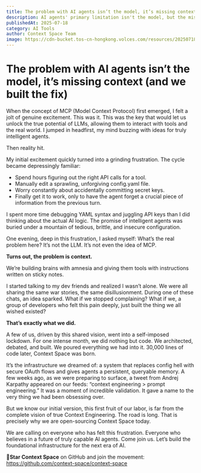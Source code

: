 ```yaml
---
title: The problem with AI agents isn’t the model, it’s missing context (and we built the fix)
description: AI agents' primary limitation isn't the model, but the missing context. To solve this, Context Space was created as an open-source infrastructure that replaces configuration chaos with secure, seamless OAuth flows and provides agents with persistent, queryable memory.
publishedAt: 2025-07-18
category: AI Tools
author: Context Space Team
image: https://cdn-bucket.tos-cn-hongkong.volces.com/resources/20250718210324746_1752843805377.png
---
```



# The problem with AI agents isn’t the model, it’s missing context (and we built the fix)

When the concept of MCP (Model Context Protocol) first emerged, I felt a jolt of genuine excitement. This was it. This was the key that would let us unlock the true potential of LLMs, allowing them to interact with tools and the real world. I jumped in headfirst, my mind buzzing with ideas for truly intelligent agents.

Then reality hit.

My initial excitement quickly turned into a grinding frustration. The cycle became depressingly familiar:

- Spend hours figuring out the right API calls for a tool.
- Manually edit a sprawling, unforgiving config.yaml file.
- Worry constantly about accidentally committing secret keys.
- Finally get it to work, only to have the agent forget a crucial piece of information from the previous turn.

I spent more time debugging YAML syntax and juggling API keys than I did thinking about the actual AI logic. The promise of intelligent agents was buried under a mountain of tedious, brittle, and insecure configuration.

One evening, deep in this frustration, I asked myself: What’s the real problem here? It’s not the LLM. It’s not even the idea of MCP.

**Turns out, the problem is context.**

We’re building brains with amnesia and giving them tools with instructions written on sticky notes.

I started talking to my dev friends and realized I wasn’t alone. We were all sharing the same war stories, the same disillusionment. During one of these chats, an idea sparked. What if we stopped complaining? What if we, a group of developers who felt this pain deeply, just built the thing we all wished existed?

**That’s exactly what we did.**

A few of us, driven by this shared vision, went into a self-imposed lockdown. For one intense month, we did nothing but code. We architected, debated, and built. We poured everything we had into it. 30,000 lines of code later, Context Space was born.

It’s the infrastructure we dreamed of: a system that replaces config hell with secure OAuth flows and gives agents a persistent, queryable memory.
A few weeks ago, as we were preparing to surface, a tweet from Andrej Karpathy appeared on our feeds: “context engineering > prompt engineering.” It was a moment of incredible validation. It gave a name to the very thing we had been obsessing over.

But we know our initial version, this first fruit of our labor, is far from the complete vision of true Context Engineering. The road is long. That is precisely why we are open-sourcing Context Space today.

We are calling on everyone who has felt this frustration. Everyone who believes in a future of truly capable AI agents. Come join us. Let’s build the foundational infrastructure for the next era of AI.

**🌟Star Context Space** on GitHub and join the movement: https://github.com/context-space/context-space
